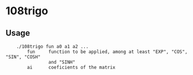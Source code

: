 # 108trigo

## Usage
```shell
    ./108trigo fun a0 a1 a2 ...
        fun     function to be applied, among at least "EXP", "COS", "SIN", "COSH"
                and "SINH"
        ai      coeficients of the matrix
```
